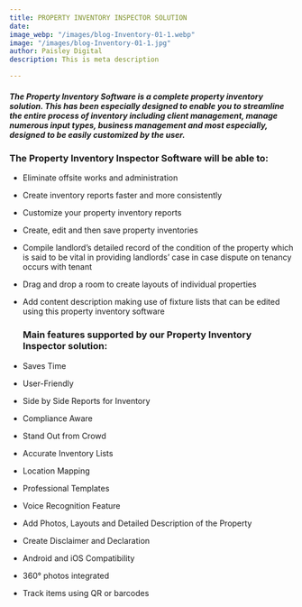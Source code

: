 ```yaml
---
title: PROPERTY INVENTORY INSPECTOR SOLUTION
date: 
image_webp: "/images/blog-Inventory-01-1.webp"
image: "/images/blog-Inventory-01-1.jpg"
author: Paisley Digital
description: This is meta description

---
```

##### The Property Inventory Software is a complete property inventory solution. This has been especially designed to enable you to streamline the entire process of inventory including client management, manage numerous input types, business management and most especially, designed to be easily customized by the user.

### **The Property Inventory Inspector Software will be able to:**

* Eliminate offsite works and administration
* Create inventory reports faster and more consistently
* Customize your property inventory reports
* Create, edit and then save property inventories
* Compile landlord’s detailed record of the condition of the property which is said to be vital in providing landlords’ case in case dispute on tenancy occurs with tenant
* Drag and drop a room to create layouts of individual properties
* Add content description making use of fixture lists that can be edited using this property inventory software

  ### **Main features supported by our Property Inventory Inspector solution:**
* Saves Time
* User-Friendly
* Side by Side Reports for Inventory
* Compliance Aware
* Stand Out from Crowd
* Accurate Inventory Lists
* Location Mapping
* Professional Templates
* Voice Recognition Feature
* Add Photos, Layouts and Detailed Description of the Property
* Create Disclaimer and Declaration
* Android and iOS Compatibility
* 360° photos integrated
* Track items using QR or barcodes